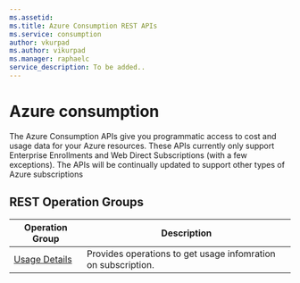 ```yaml
---
ms.assetid: 
ms.title: Azure Consumption REST APIs
ms.service: consumption
author: vkurpad
ms.author: vikurpad
ms.manager: raphaelc
service_description: To be added..
---
```



# Azure consumption

The Azure Consumption APIs give you programmatic access to cost and usage data for your Azure resources. These APIs currently only support Enterprise Enrollments and Web Direct  Subscriptions (with a few exceptions). The APIs will be continually updated to support other types of Azure subscriptions


## REST Operation Groups

| Operation Group | Description |
|-----------------|-------------|
| [Usage Details](usagedetails.md) | Provides operations to get usage infomration on subscription. |

